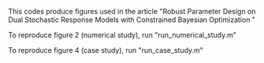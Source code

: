 This codes produce figures used in the article "Robust Parameter Design on Dual Stochastic Response Models with Constrained Bayesian Optimization "

To reproduce figure 2 (numerical study), run "run_numerical_study.m"

To reproduce figure 4 (case study), run "run_case_study.m"
